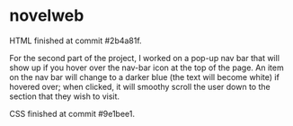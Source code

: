 # novelweb

HTML finished at commit #2b4a81f.

For the second part of the project, I worked on a pop-up nav bar that will show up if you hover over the nav-bar icon at the top of the page. An item on the nav bar will change to a darker blue (the text will become white) if hovered over; when clicked, it will smoothy scroll the user down to the section that they wish to visit.

CSS finished at commit #9e1bee1.
